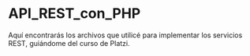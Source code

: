 # API_REST_con_PHP
Aquí encontrarás los archivos que utilicé para implementar los servicios REST, guiándome del curso de Platzi.
